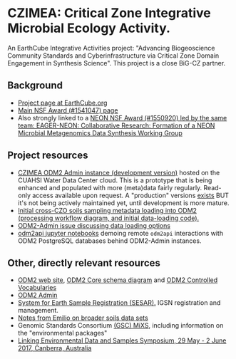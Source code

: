 # CZIMEA: Critical Zone Integrative Microbial Ecology Activity. 

An EarthCube Integrative Activities project: "Advancing Biogeoscience Community Standards and Cyberinfrastructure via Critical Zone Domain Engagement in Synthesis Science". This project is a close BiG-CZ partner.

## Background
- [Project page at EarthCube.org](https://www.earthcube.org/group/advancing-biogeoscience-community-standards-cyberinfrastructure-critical-zone-domain-engagement-synthesis-science)
- [Main NSF Award (#1541047) page](https://www.nsf.gov/awardsearch/showAward?AWD_ID=1541047)
- Also strongly linked to a [NEON NSF Award (#1550920) led by the same team: EAGER-NEON: Collaborative Research: Formation of a NEON Microbial Metagenomics Data Synthesis Working Group](https://www.nsf.gov/awardsearch/showAward?AWD_ID=1550920)

## Project resources
- [CZIMEA ODM2 Admin instance (development version)](http://dev-odm2admin.cuahsi.org/CZIMEA/) hosted on the CUAHSI Water Data Center cloud. This is a prototype that is being enhanced and populated with more (meta)data fairly regularly. Read-only access available upon request. A "production" versions [exists](http://odm2admin.cuahsi.org/CZIMEA/) BUT it's not being actively maintained yet, until development is more mature.
- [Initial cross-CZO soils sampling metadata loading into ODM2 (processing workflow diagram, and initial data-loading code).](dataloading)
- [ODM2-Admin issue discussing data loading options](https://github.com/miguelcleon/ODM2-Admin/issues/16)
- [odm2api jupyter notebooks](https://github.com/miguelcleon/ODM2API-ipython-notebooks) demoing remote `odm2api` interactions with ODM2 PostgreSQL databases behind ODM2-Admin instances.

## Other, directly relevant resources
- [ODM2 web site](http://www.odm2.org), [ODM2 Core schema diagram](http://odm2.github.io/ODM2/schemas/ODM2_Current/diagrams/ODM2Core.html) and [ODM2 Controlled Vocabularies](http://vocabulary.odm2.org)
- [ODM2 Admin](https://github.com/miguelcleon/ODM2-Admin)
- [System for Earth Sample Registration (SESAR).](http://www.geosamples.org/) IGSN registration and management.
- [Notes from Emilio on broader soils data sets](GeneralSoilsData.md)
- Genomic Standards Consortium [(GSC) MiXS](http://gensc.org/mixs/), including information on the "environmental packages"
- [Linking Environmental Data and Samples Symposium, 29 May - 2 June 2017, Canberra, Australia](https://csiro-enviro-informatics.github.io/environmental-data-symposium-2017/)
